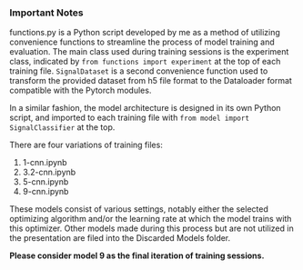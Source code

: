 ### Important Notes

functions.py is a Python script developed by me as a method of utilizing convenience functions to streamline the process of model training and evaluation. The main class used during training sessions is the experiment class, indicated by `from functions import experiment` at the top of each training file. `SignalDataset` is a second convenience function used to transform the provided dataset from h5 file format to the Dataloader format compatible with the Pytorch modules.

In a similar fashion, the model architecture is designed in its own Python script, and imported to each training file with `from model import SignalClassifier` at the top.

There are four variations of training files:
1. 1-cnn.ipynb
2. 3.2-cnn.ipynb
3. 5-cnn.ipynb
4. 9-cnn.ipynb

These models consist of various settings, notably either the selected optimizing algorithm and/or the learning rate at which the model trains with this optimizer. Other models made during this process but are not utilized in the presentation are filed into the Discarded Models folder.

<b>Please consider model 9 as the final iteration of training sessions.</b>